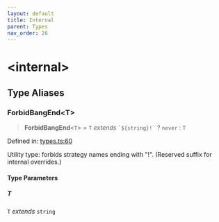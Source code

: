 ```yaml
---
layout: default
title: Internal
parent: Types
nav_order: 26
---
```


# \<internal\>

## Type Aliases

### ForbidBangEnd\<T\>

> **ForbidBangEnd**\<`T`\> = `T` _extends_ `` `${string}!` `` ? `never` : `T`

Defined in: [types.ts:60](https://github.com/react18-tools/git-json-resolver/blob/9629b154d01f34b7a3d21fa5176bbe693744255c/lib/src/types.ts#L60)

Utility type: forbids strategy names ending with "!".
(Reserved suffix for internal overrides.)

#### Type Parameters

##### T

`T` _extends_ `string`
